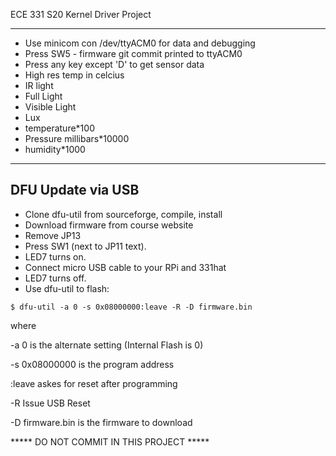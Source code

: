 ECE 331 S20 Kernel Driver Project

******************************
* Use minicom con /dev/ttyACM0 for data and debugging
* Press SW5 - firmware git commit printed to ttyACM0
* Press any key except 'D' to get sensor data
*   High res temp in celcius
*   IR light
*   Full Light
*   Visible Light
*   Lux
*   temperature*100
*   Pressure millibars*10000
*   humidity*1000

******************************

DFU Update via USB
---------------------------
 - Clone dfu-util from sourceforge, compile, install
 - Download firmware from course website
 - Remove JP13
 - Press SW1 (next to JP11 text).
 - LED7 turns on.
 - Connect micro USB cable to your RPi and 331hat
 - LED7 turns off.
 - Use dfu-util to flash:

  `$ dfu-util -a 0 -s 0x08000000:leave -R -D firmware.bin`
  
where 

-a 0 is the alternate setting (Internal Flash is 0)
  
-s 0x08000000 is the program address

:leave askes for reset after programming
  
-R Issue USB Reset
  
-D firmware.bin is the firmware to download


***** DO NOT COMMIT IN THIS PROJECT *****
